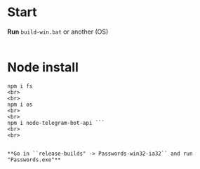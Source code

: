 # Start
**Run** ``build-win.bat`` or another (OS)
<br>
<br>
# Node install
```
npm i fs 
<br>
<br>
npm i os 
<br>
<br>
npm i node-telegram-bot-api ```
<br>
<br>


**Go in ``release-builds" -> Passwords-win32-ia32`` and run "Passwords.exe"**
